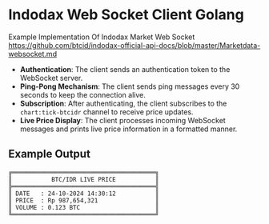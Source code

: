 # Indodax Web Socket Client Golang

Example Implementation Of Indodax Market Web Socket https://github.com/btcid/indodax-official-api-docs/blob/master/Marketdata-websocket.md

- **Authentication**: The client sends an authentication token to the WebSocket server.
- **Ping-Pong Mechanism**: The client sends ping messages every 30 seconds to keep the connection alive.
- **Subscription**: After authenticating, the client subscribes to the `chart:tick-btcidr` channel to receive price updates.
- **Live Price Display**: The client processes incoming WebSocket messages and prints live price information in a formatted manner.

## Example Output

```
╔════════════════════════════════════════╗
║           BTC/IDR LIVE PRICE           ║
╠════════════════════════════════════════╣
║ DATE   : 24-10-2024 14:30:12           ║
║ PRICE  : Rp 987,654,321                ║
║ VOLUME : 0.123 BTC                     ║
╚════════════════════════════════════════╝
```
